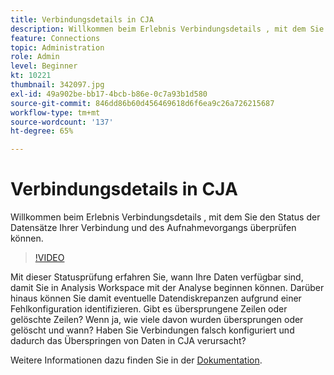 ```yaml
---
title: Verbindungsdetails in CJA
description: Willkommen beim Erlebnis Verbindungsdetails , mit dem Sie den Status der Datensätze Ihrer Verbindung sowie den Aufnahmeprozess überprüfen können.
feature: Connections
topic: Administration
role: Admin
level: Beginner
kt: 10221
thumbnail: 342097.jpg
exl-id: 49a902be-bb17-4bcb-b86e-0c7a93b1d580
source-git-commit: 846dd86b60d456469618d6f6ea9c26a726215687
workflow-type: tm+mt
source-wordcount: '137'
ht-degree: 65%

---
```


# Verbindungsdetails in CJA

Willkommen beim Erlebnis Verbindungsdetails , mit dem Sie den Status der Datensätze Ihrer Verbindung und des Aufnahmevorgangs überprüfen können.

>[!VIDEO](https://video.tv.adobe.com/v/342097/?quality=12&learn=on)

Mit dieser Statusprüfung erfahren Sie, wann Ihre Daten verfügbar sind, damit Sie in Analysis Workspace mit der Analyse beginnen können. Darüber hinaus können Sie damit eventuelle Datendiskrepanzen aufgrund einer Fehlkonfiguration identifizieren. Gibt es übersprungene Zeilen oder gelöschte Zeilen? Wenn ja, wie viele davon wurden übersprungen oder gelöscht und wann? Haben Sie Verbindungen falsch konfiguriert und dadurch das Überspringen von Daten in CJA verursacht?

Weitere Informationen dazu finden Sie in der [Dokumentation](https://experienceleague.adobe.com/docs/analytics-platform/using/cja-connections/manage-connections.html?lang=de).
